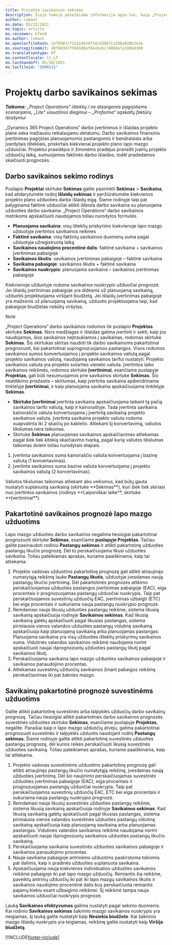 ```yaml
---
title: Projekto savikainos sekimas
description: Šioje temoje pateikiama informacija apie tai, kaip „Project Operations“ eiga sekama pagal projekto savikainą ir išlaidas.
author: rumant
ms.date: 03/22/2021
ms.topic: article
ms.reviewer: kfend
ms.author: rumant
ms.openlocfilehash: cb76987cf15a14639f34cd3b67c1296a020b2e3e
ms.sourcegitcommit: 40f68387f594180af64a5e5c748b6efa188bd300
ms.translationtype: HT
ms.contentlocale: lt-LT
ms.lasthandoff: 05/10/2021
ms.locfileid: "5996531"
---
```

# <a name="labor-cost-tracking-on-projects"></a>Projektų darbo savikainos sekimas

_**Taikoma:** „Project Operations“ išteklių / ne atsargomis pagrįstiems scenarijams, „Lite“ visuotiniui diegimui – „Proforma“ sąskaitų faktūrų išrašymui_

„Dynamics 365 Project Operations“ darbo įvertinimus ir išlaidas projekto plane seka mažiausiu reikalaujamu detalumu. Darbo savikainos finansinis įvertinimas pagrįstas planuojamomis pastangomis ir bendraisiais arba įvardytais ištekliais, priskirtais kiekvienai projekto plano lapo mazgo užduočiai. Projektui prasidėjus ir žmonėms pradėjus pranešti įvairių projekto užduočių laiką, sumuojamos faktinės darbo išlaidos, todėl pradedamos skaičiuoti prognozės.

## <a name="labor-cost-tracking-view"></a>Darbo savikainos sekimo rodinys

Puslapio **Projektai** skirtuke **Sekimas** galite pasirinkti **Sekimas** > **Savikaina**, kad atidarytumėte rodinį **Išlaidų sekimas** ir peržiūrėtumėte kiekvienos projekto plano užduoties darbo išlaidų eigą. Šiame rodinyje taip pat palyginama faktinė užduočiai atlikti išleista darbo savikaina su planuojama užduoties darbo savikaina. „Project Operations“ darbo savikainos metrikoms apskaičiuoti naudojamos toliau nurodytos formulės.

- **Planuojama savikaina**: visų išteklių priskyrimo kiekvienoje lapo mazgo užduotyje įvertintos savikainos reikmės
- **Faktinė savikaina**: visų faktinių savikainos duomenų suma pagal užduotyje užregistruotą laiką
- **Savikainos naudojimo procentinė dalis**: faktinė savikaina ÷ savikainos įvertinimas pabaigoje
- **Savikainos likutis**: savikainos įvertinimas pabaigoje – faktinė savikaina
- **Savikaina pabaigoje**: savikainos likutis + faktinė savikaina
- **Savikainos nuokrypis**: planuojama savikaina – savikainos įvertinimas pabaigoje

Kiekvienoje užduotyje rodoma savikainos nuokrypio užduočiai prognozė. Jei išlaidų įvertinimas pabaigoje yra didesnis už planuojamą savikainą, užduotis projektuojama viršijant biudžetą. Jei išlaidų įvertinimas pabaigoje yra mažesnis už planuojamą savikainą, užduotis projektuojama taip, kad pabaigoje biudžetas nebūtų viršytas.

>[!NOTE]
> „Project Operations“ darbo savikainos rodomos tik puslapio **Projektas** skirtuke **Sekimas**. Nors medžiagas ir išlaidas galima įvertinti ir sekti, kaip jos naudojamos, šios savikainos neįtraukiamos į savikainas, rodomas skirtuke **Sekimas**. Šis skirtukas skirtas naudoti tik darbo savikainoms pakartotinai prognozuoti, kai pakartotinai suprognozuojamos pastangos.
Visos rodomos savikainos sumos konvertuojamos į projekto savikainos valiutą pagal projekto savikainos valiutą, naudojamą savikainos tarifui nustatyti. Projekto savikainos valiuta yra projekto sutarties vieneto valiuta. Įvertintos laiko savikainos reikšmės, rodomos skirtuke **Įvertinimai**, esančiame puslapyje **Projektas**, gali būti nesumuojamos prie savikainos skirtuke **Sekimas**. Šio neatitikimo priežastis – skirtumas, kaip įvertinta savikaina apibendrinama tinklelyje **Įvertinimai**, ir kaip planuojama savikaina apskaičiuojama tinklelyje **Sekimas**. 
>
> - **Skirtuke Įvertinimai** įvertinta savikaina apskaičiuojama taikant tą pačią savikainos tarifo valiutą, kaip ir kainoraštyje. Tada įvertinta savikaina kainoraščio valiuta konvertuojama į įvertintą savikainą projekto savikainos valiuta. Įvertinta savikaina projekto valiuta rodoma suapvalinta iki 2 skaičių po kablelio. Atliekant šį konvertavimą, valiutos tikslumas nėra taikomas. 
> - Skirtuke **Sekimas** planuojamas savikainos apskaičiavimas atliekamas pagal šiek tiek kitokią skaičiavimo tvarką, pagal kurią valiutos tikslumas taikomas dviem toliau nurodytais etapais. 
   ><ol>
   ><li>Įvertinta savikainos suma kainoraščio valiuta konvertuojama į bazinę valiutą (1 konvertavimas).</li>
   ><li>Įvertinta savikainos suma bazine valiuta konvertuojama į projekto savikainos valiutą (2 konvertavimas). </li>
   ></ol>
   >Valiutos tikslumas taikomas atliekant abu veiksmus, kad būtų gauta nustatyti suplanuotą savikainą (skirtuke **Sekimas**), kuri šiek tiek skiriasi nuo įvertintos savikainos (rodinys **Laipsniškai laike**, skirtuke **Įvertinimai**). 
   
## <a name="reprojecting-costs-on-leaf-node-tasks"></a>Pakartotinė savikainos prognozė lapo mazgo užduotims

Lapo mazgo užduoties darbo savikainos negalima tiesiogiai pakartotinai prognozuoti skirtuke **Sekimas**, esančiame **puslapyje Projektas**. Tačiau galite pasinaudoti rodiniu **Pastangų sekimas** ir atlikti pakartotinę užduoties pastangų likučio prognozę. Dėl to perskaičiuojama likusi užduoties savikaina. Toliau pateikiamas aprašas, kuriame paaiškinama, kaip tai atliekama.

1. Projekto vadovas užduotims pakartotinę prognozę gali atlikti atnaujinęs numatytąją reikšmę lauke **Pastangų likutis**, užduotyje įvesdamas naują pastangų likučio įvertinimą. Dėl pakartotinės prognozės atlikimo perskaičiuojamas užduoties pastangos įvertinimas pabaigoje (EAC), eiga procentais ir prognozuojamas pastangų užduočiai nuokrypis. Taip pat perskaičiuojamos suvestinių užduočių EAC, įvertinimas užbaigti (ETC) bei eiga procentais ir sukuriama nauja pastangų nuokrypio prognozė.
2. Remdamasi nauja likusių užduoties pastangų reikšme, sistema likusią savikainą apskaičiuoja rodinyje **Savikainos sekimas**. Kad likusią savikainą galėtų apskaičiuoti pagal likusias pastangas, sistema pirmiausia vienos valandos užduoties pastangų vidutinę savikainą apskaičiuoja kaip planuojamą savikainą arba planuojamas pastangas. Planuojama savikaina yra visų užduoties išteklių priskyrimų savikainos suma. Vidutinės valandos savikainos reikšmė naudojama norint apskaičiuoti naujai išprognozuotų užduoties pastangų likutį pagal savikainos likutį.
3. Perskaičiuojama savikaina lapo mazgo užduoties savikainos pabaigoje ir savikainos panaudojimo procentas.
4. Atliekamas suvestinių užduočių savikainos žinant pabaigos reikšmę perskaičiavimas iki pat šaknies mazgo.

## <a name="reprojecting-costs-on-summary-tasks"></a>Savikainų pakartotinė prognozė suvestinėms užduotims

Galite atlikti pakartotinę suvestinės arba talpyklės užduočių darbo savikainų prognozę. Tačiau tiesiogiai atlikti pakartotinės darbo savikainos prognozės suvestinės užduoties skirtuke **Sekimas**, esančiame puslapyje **Projektas**, negalite. Panašiai kaip ir lapo mazgo užduočių atveju, galima pakartotinai prognozuoti suvestinės ir talpyklės užduotis naudojant rodinį **Pastangų sekimas**. Šiame rodinyje galite atlikti pakartotinę suvestinės užduoties pastangų prognozę, dėl kurios reikės perskaičiuoti likusią suvestinės užduoties savikainą. Toliau pateikiamas aprašas, kuriame paaiškinama, kaip tai atliekama.

1. Projekto vadovas suvestinėms užduotims pakartotinę prognozę gali atlikti atnaujinęs pastangų likučio numatytąją reikšmę, įvesdamas naują užduoties įvertinimą. Dėl šio naujinimo perskaičiuojamas suvestinės užduoties įvertinimas pabaigoje (EAC), eiga procentais ir prognozuojamas pastangų užduočiai nuokrypis. Taip pat perskaičiuojamos suvestinių užduočių EAC, ETC bei eiga procentais ir sukuriama nauja pastangų nuokrypio prognozė.
2. Remdamasi nauja likusių suvestinės užduoties pastangų reikšme, sistema likusią savikainą apskaičiuoja rodinyje **Savikainos sekimas**. Kad likusią savikainą galėtų apskaičiuoti pagal likusias pastangas, sistema pirmiausia vienos valandos suvestinės užduoties pastangų vidutinę savikainą apskaičiuoja kaip planuojamą savikainą arba planuojamas pastangas. Vidutinės valandos savikainos reikšmė naudojama norint apskaičiuoti naujai išprognozuotų savikainos užduoties pastangų likučio savikainą.
3. Perskaičiuojama savikaina suvestinės užduoties savikainos pabaigoje ir savikainos panaudojimo procentas.
4. Nauja savikaina pabaigoje antrinėms užduotims paskirstoma tokiomis pat dalimis, kaip ir pradinės užduoties suplanuota savikaina.
5. Apskaičiuojama nauja kiekvienos individualios užduoties savikainos reikšmė pabaigoje iki pat lapo mazgo užduočių. Remiantis šia reikšme, paveiktų antrinių užduočių iki pat iki lapo mazgų savikainos likutis ir savikainos naudojimo procentinė dalis bus perskaičiuota remiantis pajamų kiekiu esant užbaigimo reikšmei. Šį reikšmė tampa nauja savikainos užduočiai nuokrypio prognoze. 


Lauką **Savikainos efektyvumas** galima nustatyti pagal sekimo duomenis. Kai rodinio **Savikainos sekimas** šakninio mazgo savikainos nuokrypis yra neigiamas, šį lauką galite nustatyti kaip **Nesiekia biudžeto**. Kai šakninio mazgo išlaidų nuokrypis yra teigiamas, reikšmę galite nustatyti kaip **Viršija biudžetą**.


[!INCLUDE[footer-include](../includes/footer-banner.md)]

